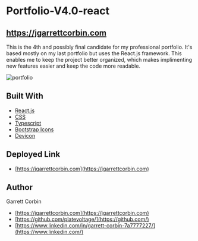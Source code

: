 # Portfolio-V4.0-react

## https://jgarrettcorbin.com

This is the 4th and possibly final candidate for my professional portfolio. It's based mostly on my last portfolio but uses the React.js framework. This enables me to keep the project better organized, which makes implimenting new features easier and keep the code more readable.




![portfolio](https://user-images.githubusercontent.com/1414728/162526987-19d9ea33-8341-4f31-8144-f79a9a309d5b.gif)



## Built With

* [React.js](https://reactjs.org)
* [CSS](https://developer.mozilla.org/en-US/docs/Web/CSS)
* [Typescript](https://www.typescriptlang.org)
* [Bootstrap Icons](https://icons.getbootstrap.com)
* [Devicon](https://devicon.dev)


## Deployed Link

* [https://jgarrettcorbin.com](https://jgarrettcorbin.com)


## Author

Garrett Corbin

- [https://jgarrettcorbin.com](https://jgarrettcorbin.com)
- [https://github.com/platevoltage/](https://github.com/)
- [https://www.linkedin.com/in/garrett-corbin-7a7777227/](https://www.linkedin.com/)
